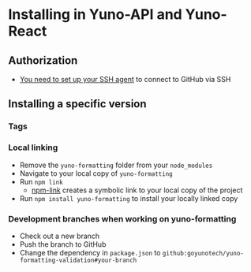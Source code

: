 



# Installing in Yuno-API and Yuno-React

## Authorization

- [You need to set up your SSH agent](https://docs.github.com/en/authentication/connecting-to-github-with-ssh) to connect to GitHub via SSH

## Installing a specific version

### Tags


### Local linking

- Remove the `yuno-formatting` folder from your `node_modules`
- Navigate to your local copy of `yuno-formatting`
- Run `npm link`
  - [npm-link](https://docs.npmjs.com/cli/v8/commands/npm-link) creates a symbolic link to your local copy of the project
- Run `npm install yuno-formatting` to install your locally linked copy

### Development branches when working on yuno-formatting


- Check out a new branch
- Push the branch to GitHub
- Change the dependency in `package.json` to `github:goyunotech/yuno-formatting-validation#your-branch`
